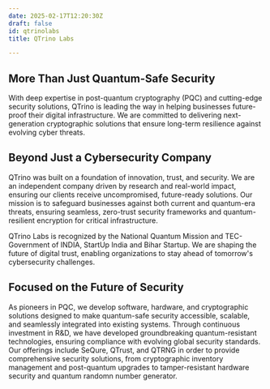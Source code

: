```yaml
---
date: 2025-02-17T12:20:30Z
draft: false
id: qtrinolabs
title: QTrino Labs

---
```

## More Than Just Quantum-Safe Security

With deep expertise in post-quantum cryptography (PQC) and cutting-edge security solutions, QTrino is leading the way in helping businesses future-proof their digital infrastructure. We are committed to delivering next-generation cryptographic solutions that ensure long-term resilience against evolving cyber threats.

## Beyond Just a Cybersecurity Company

QTrino was built on a foundation of innovation, trust, and security. We are an independent company driven by research and real-world impact, ensuring our clients receive uncompromised, future-ready solutions. Our mission is to safeguard businesses against both current and quantum-era threats, ensuring seamless, zero-trust security frameworks and quantum-resilient encryption for critical infrastructure.

QTrino Labs is recognized by the National Quantum Mission and TEC-Government of INDIA, StartUp India and Bihar Startup. We are shaping the future of digital trust, enabling organizations to stay ahead of tomorrow's cybersecurity challenges.

## Focused on the Future of Security

As pioneers in PQC, we develop software, hardware, and cryptographic solutions designed to make quantum-safe security accessible, scalable, and seamlessly integrated into existing systems. Through continuous investment in R&D, we have developed groundbreaking quantum-resistant technologies, ensuring compliance with evolving global security standards. Our offerings include SeQure, QTrust, and QTRNG in order to provide comprehensive security solutions, from cryptographic inventory management and post-quantum upgrades to tamper-resistant hardware security and quantum randomn number generator.
